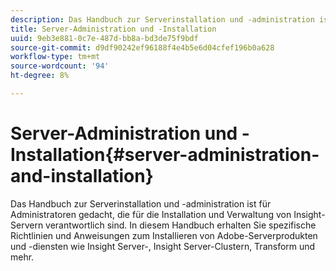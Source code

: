 ```yaml
---
description: Das Handbuch zur Serverinstallation und -administration ist für Administratoren gedacht, die für die Installation und Verwaltung von Insight-Servern verantwortlich sind. In diesem Handbuch erhalten Sie spezifische Richtlinien und Anweisungen zum Installieren von Adobe-Serverprodukten und -diensten wie Insight Server-, Insight Server-Clustern, Transform und mehr.
title: Server-Administration und -Installation
uuid: 9eb3e881-0c7e-487d-bb8a-bd3de75f9bdf
source-git-commit: d9df90242ef96188f4e4b5e6d04cfef196b0a628
workflow-type: tm+mt
source-wordcount: '94'
ht-degree: 8%

---
```



# Server-Administration und -Installation{#server-administration-and-installation}

Das Handbuch zur Serverinstallation und -administration ist für Administratoren gedacht, die für die Installation und Verwaltung von Insight-Servern verantwortlich sind. In diesem Handbuch erhalten Sie spezifische Richtlinien und Anweisungen zum Installieren von Adobe-Serverprodukten und -diensten wie Insight Server-, Insight Server-Clustern, Transform und mehr.

